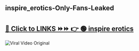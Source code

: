
 ## inspire_erotics-Only-Fans-Leaked

# <h2><a href="https://clipsfans.com/inspire_erotics&ref=git">🔗 Click to LINKS ⏩⏩ 👉 🟢 inspire erotics </a></h2>

<a href="https://clipsfans.com/inspire_erotics&ref=git" rel="nofollow" data-target="animated-image.originalLink"><img src="https://i.ibb.co.com/xMMVF88/686577567.gif" alt="Viral Video Original" style="max-width: 100%; display: inline-block;" data-target="animated-image.originalImage"></a>
